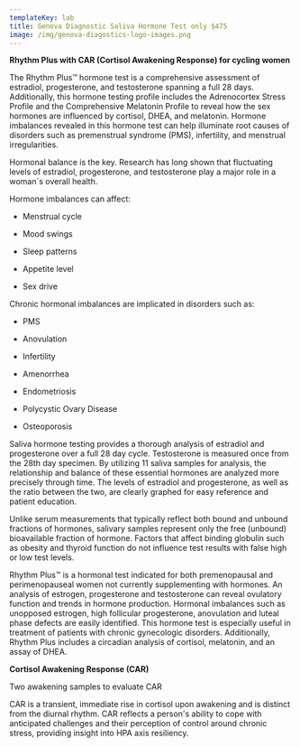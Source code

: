 ```yaml
---
templateKey: lab
title: Genova Diagnostic Saliva Hormone Test only $475
image: /img/genova-diagostics-logo-images.png
---
```

**Rhythm Plus with CAR (Cortisol Awakening Response) for cycling women**

The Rhythm Plus™ hormone test is a comprehensive assessment of estradiol, progesterone, and testosterone spanning a full 28 days. Additionally, this hormone testing profile includes the Adrenocortex Stress Profile and the Comprehensive Melatonin Profile to reveal how the sex hormones are influenced by cortisol, DHEA, and melatonin. Hormone imbalances revealed in this hormone test can help illuminate root causes of disorders such as premenstrual syndrome (PMS), infertility, and menstrual irregularities.

Hormonal balance is the key. Research has long shown that fluctuating levels of estradiol, progesterone, and testosterone play a major role in a woman´s overall health.

Hormone imbalances can affect:

* Menstrual cycle

* Mood swings

* Sleep patterns

* Appetite level

* Sex drive

Chronic hormonal imbalances are implicated in disorders such as:

* PMS

* Anovulation

* Infertility

* Amenorrhea

* Endometriosis

* Polycystic Ovary Disease

* Osteoporosis

Saliva hormone testing provides a thorough analysis of estradiol and progesterone over a full 28 day cycle. Testosterone is measured once from the 28th day specimen. By utilizing 11 saliva samples for analysis, the relationship and balance of these essential hormones are analyzed more precisely through time. The levels of estradiol and progesterone, as well as the ratio between the two, are clearly graphed for easy reference and patient education.

Unlike serum measurements that typically reflect both bound and unbound fractions of hormones, salivary samples represent only the free (unbound) bioavailable fraction of hormone. Factors that affect binding globulin such as obesity and thyroid function do not influence test results with false high or low test levels.

Rhythm Plus™ is a hormonal test indicated for both premenopausal and perimenopauseal women not currently supplementing with hormones. An analysis of estrogen, progesterone and testosterone can reveal ovulatory function and trends in hormone production. Hormonal imbalances such as unopposed estrogen, high follicular progesterone, anovulation and luteal phase defects are easily identified. This hormone test is especially useful in treatment of patients with chronic gynecologic disorders. Additionally, Rhythm Plus includes a circadian analysis of cortisol, melatonin, and an assay of DHEA.


**Cortisol Awakening Response (CAR)**

Two awakening samples to evaluate CAR

CAR is a transient, immediate rise in cortisol upon awakening and is distinct from the diurnal rhythm. CAR reflects a person's ability to cope with anticipated challenges and their perception of control around chronic stress, providing insight into HPA axis resiliency.
